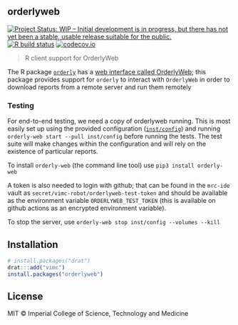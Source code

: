 ## orderlyweb

<!-- badges: start -->
[![Project Status: WIP – Initial development is in progress, but there has not yet been a stable, usable release suitable for the public.](https://www.repostatus.org/badges/latest/wip.svg)](https://www.repostatus.org/#wip)
[![R build status](https://github.com/vimc/orderlyweb/workflows/R-CMD-check/badge.svg)](https://github.com/vimc/orderlyweb/actions)
[![codecov.io](https://codecov.io/github/vimc/orderlyweb/coverage.svg?branch=master)](https://codecov.io/github/vimc/orderlyweb?branch=master)
<!-- badges: end -->

> R client support for OrderlyWeb

The R package [`orderly`](https://github.com/vimc/orderly) has a [web interface called OrderlyWeb](https://github.com/vimc/orderly-web); this package provides support for `orderly` to interact with `OrderlyWeb` in order to download reports from a remote server and run them remotely

### Testing

For end-to-end testing, we need a copy of orderlyweb running.  This is most easily set up using the provided configuration ([`inst/config`](inst/config)) and running `orderly-web start --pull inst/config` before running the tests.  The test suite will make changes within the configuration and will rely on the existence of particular reports.

To install `orderly-web` (the command line tool) use `pip3 install orderly-web`

A token is also needed to login with github; that can be found in the `mrc-ide` vault as `secret/vimc-robot/orderlyweb-test-token` and should be available as the environment variable `ORDERLYWEB_TEST_TOKEN` (this is available on github actions as an encrypted environment variable).

To stop the server, use `orderly-web stop inst/config --volumes --kill`

## Installation

```r
# install.packages("drat")
drat:::add("vimc")
install.packages("orderlyweb")
```

## License

MIT © Imperial College of Science, Technology and Medicine
